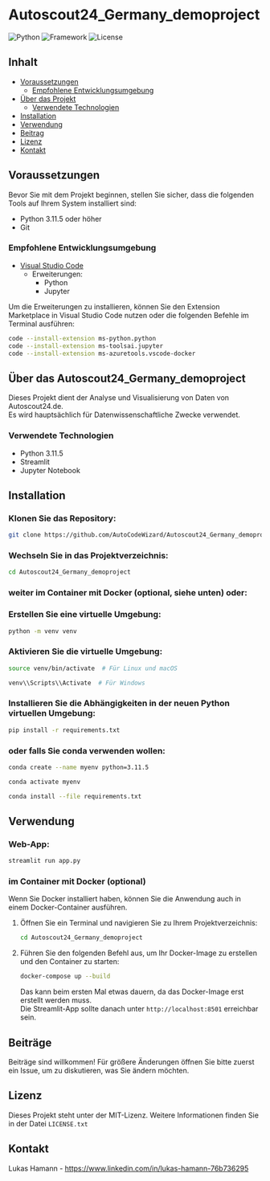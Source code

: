# Autoscout24_Germany_demoproject

![Python](https://img.shields.io/badge/Python-3.11.5-blue)
![Framework](https://img.shields.io/badge/Streamlit-1.27-yellow)
![License](https://img.shields.io/badge/MIT-License-green)

## Inhalt

- [Voraussetzungen](#voraussetzungen)
  - [Empfohlene Entwicklungsumgebung](#empfohlene-entwicklungsumgebung)
- [Über das Projekt](#über-das-projekt)
  - [Verwendete Technologien](#verwendete-technologien)
- [Installation](#installation)
- [Verwendung](#verwendung)
- [Beitrag](#beitrag)
- [Lizenz](#lizenz)
- [Kontakt](#kontakt)

## Voraussetzungen

Bevor Sie mit dem Projekt beginnen, stellen Sie sicher, dass die folgenden Tools auf Ihrem System installiert sind:
- Python 3.11.5 oder höher
- Git

### Empfohlene Entwicklungsumgebung

- [Visual Studio Code](https://code.visualstudio.com/)
  - Erweiterungen:
    - Python
    - Jupyter

Um die Erweiterungen zu installieren, können Sie den Extension Marketplace in Visual Studio Code nutzen oder die folgenden Befehle im Terminal ausführen:
```bash
code --install-extension ms-python.python
code --install-extension ms-toolsai.jupyter
code --install-extension ms-azuretools.vscode-docker
```

## Über das Autoscout24_Germany_demoproject

Dieses Projekt dient der Analyse und Visualisierung von Daten von Autoscout24.de. \
Es wird hauptsächlich für Datenwissenschaftliche Zwecke verwendet.

### Verwendete Technologien

- Python 3.11.5
- Streamlit
- Jupyter Notebook

## Installation

### Klonen Sie das Repository:
```bash
git clone https://github.com/AutoCodeWizard/Autoscout24_Germany_demoproject.git
```

### Wechseln Sie in das Projektverzeichnis:
```bash
cd Autoscout24_Germany_demoproject
```
### weiter im Container mit Docker (optional, siehe unten) oder:
### Erstellen Sie eine virtuelle Umgebung: 
```bash
python -m venv venv
```

### Aktivieren Sie die virtuelle Umgebung:
```bash
source venv/bin/activate  # Für Linux und macOS
```
```bash
venv\\Scripts\\Activate  # Für Windows
```

### Installieren Sie die Abhängigkeiten in der neuen Python virtuellen Umgebung:
```bash
pip install -r requirements.txt
```

### oder falls Sie conda verwenden wollen:
```bash 
conda create --name myenv python=3.11.5
```
```bash
conda activate myenv
```
```bash
conda install --file requirements.txt
```


## Verwendung

### Web-App:
```bash
streamlit run app.py
```
### im Container mit Docker (optional)

Wenn Sie Docker installiert haben, können Sie die Anwendung auch in einem Docker-Container ausführen.

1. Öffnen Sie ein Terminal und navigieren Sie zu Ihrem Projektverzeichnis:

    ```bash
    cd Autoscout24_Germany_demoproject
    ```

2. Führen Sie den folgenden Befehl aus, um Ihr Docker-Image zu erstellen und den Container zu starten:

    ```bash
    docker-compose up --build
    ```
    Das kann beim ersten Mal etwas dauern, da das Docker-Image erst erstellt werden muss. \
    Die Streamlit-App sollte danach unter `http://localhost:8501` erreichbar sein.

## Beiträge

Beiträge sind willkommen! Für größere Änderungen öffnen Sie bitte zuerst ein Issue, um zu diskutieren, was Sie ändern möchten.

## Lizenz

Dieses Projekt steht unter der MIT-Lizenz. Weitere Informationen finden Sie in der Datei `LICENSE.txt`

## Kontakt

Lukas Hamann - https://www.linkedin.com/in/lukas-hamann-76b736295
